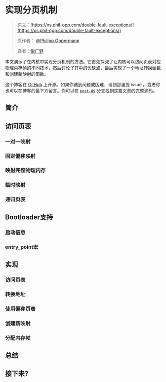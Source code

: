 # 实现分页机制

> 原文：[https://os.phil-opp.com/double-fault-exceptions/](https://os.phil-opp.com/double-fault-exceptions/)
>
> 原作者： [@Philipp Oppermann](https://github.com/phil-opp) 
>
> 译者：[倪广野](https://github.com/niguangye)

本文演示了在内核中实现分页机制的方法。它首先探究了让内核可以访问页表对应物理内存帧的不同技术，然后讨论了其中的优缺点，最后实现了一个地址转换函数和创建新映射的函数。

这个博客在 [GitHub](https://github.com/phil-opp/blog_os) 上开源。如果你遇到问题或困难，请到那里提 issue 。或者你也可以在博客的最下方留言。你可以在 [`post-09`](https://github.com/phil-opp/blog_os/tree/post-09) 分支找到这篇文章的完整源码。

## 简介

## 访问页表

### 一对一映射

### 固定偏移映射

### 映射完整物理内存

### 临时映射

### 递归页表

## Bootloader支持

### 启动信息

### entry_point宏

## 实现

### 访问页表

### 转换地址

### 使用偏移页表

### 创建新映射

### 分配内存帧

## 总结

## 接下来?

